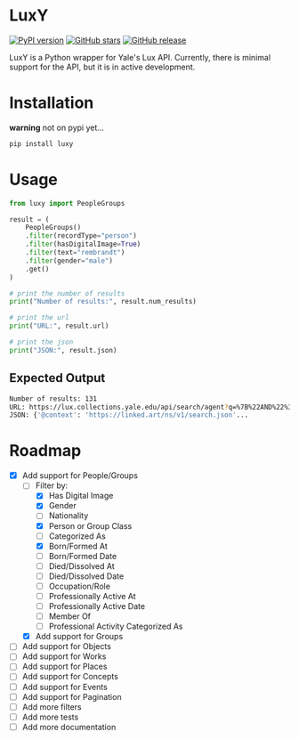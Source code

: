 # LuxY

[![PyPI version](https://badge.fury.io/py/luxy.svg)](https://badge.fury.io/py/luxy)
[![GitHub stars](https://img.shields.io/github/stars/project-lux/luxy.svg)](https://github.com/project-lux/luxy/stargazers)
[![GitHub release](https://img.shields.io/github/v/release/project-lux/luxy)](https://github.com/project-lux/luxy/releases)


LuxY is a Python wrapper for Yale's Lux API. Currently, there is minimal support for the API, but it is in active development.

# Installation

**warning** not on pypi yet...

```bash
pip install luxy
```

# Usage

```python
from luxy import PeopleGroups

result = (
    PeopleGroups()
    .filter(recordType="person")
    .filter(hasDigitalImage=True)
    .filter(text="rembrandt")
    .filter(gender="male")
    .get()
)

# print the number of results
print("Number of results:", result.num_results)

# print the url
print("URL:", result.url)

# print the json
print("JSON:", result.json)
```

## Expected Output

```bash
Number of results: 131
URL: https://lux.collections.yale.edu/api/search/agent?q=%7B%22AND%22%3A%20%5B%7B%22recordType%22%3A%20%22person%22%7D%2C%20%7B%22hasDigitalImage%22%3A%201%7D%2C%20%7B%22text%22%3A%20%22rembrandt%22%7D%2C%20%7B%22gender%22%3A%20%7B%22id%22%3A%20%22https%3A//lux.collections.yale.edu/data/concept/6f652917-4c07-4d51-8209-fcdd4f285343%22%7D%7D%5D%7D
JSON: {'@context': 'https://linked.art/ns/v1/search.json'...
```

# Roadmap

- [x] Add support for People/Groups
    - [ ] Filter by:
        - [x] Has Digital Image
        - [x] Gender
        - [ ] Nationality
        - [x] Person or Group Class
        - [ ] Categorized As
        - [x] Born/Formed At
        - [ ] Born/Formed Date
        - [ ] Died/Dissolved At
        - [ ] Died/Dissolved Date
        - [ ] Occupation/Role
        - [ ] Professionally Active At
        - [ ] Professionally Active Date
        - [ ] Member Of
        - [ ] Professional Activity Categorized As
    - [x] Add support for Groups
- [ ] Add support for Objects
- [ ] Add support for Works
- [ ] Add support for Places
- [ ] Add support for Concepts
- [ ] Add support for Events
- [ ] Add support for Pagination
- [ ] Add more filters
- [ ] Add more tests
- [ ] Add more documentation